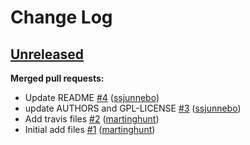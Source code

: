 # Change Log

## [Unreleased](https://github.com/sanger-pathogens/Bio-PacbioMethylation/tree/HEAD)

**Merged pull requests:**

- Update README [\#4](https://github.com/sanger-pathogens/Bio-PacbioMethylation/pull/4) ([ssjunnebo](https://github.com/ssjunnebo))
- update AUTHORS and GPL-LICENSE [\#3](https://github.com/sanger-pathogens/Bio-PacbioMethylation/pull/3) ([ssjunnebo](https://github.com/ssjunnebo))
- Add travis files [\#2](https://github.com/sanger-pathogens/Bio-PacbioMethylation/pull/2) ([martinghunt](https://github.com/martinghunt))
- Initial add files [\#1](https://github.com/sanger-pathogens/Bio-PacbioMethylation/pull/1) ([martinghunt](https://github.com/martinghunt))

